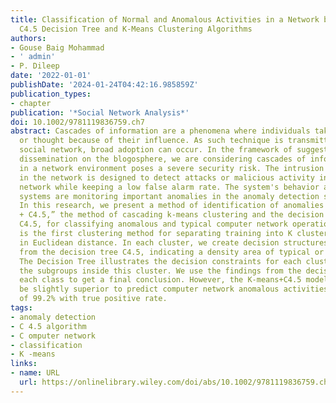 ```yaml
---
title: Classification of Normal and Anomalous Activities in a Network by Cascading
  C4.5 Decision Tree and K-Means Clustering Algorithms
authors:
- Gouse Baig Mohammad
- ' admin'
- P. Dileep
date: '2022-01-01'
publishDate: '2024-01-24T04:42:16.985859Z'
publication_types:
- chapter
publication: '*Social Network Analysis*'
doi: 10.1002/9781119836759.ch7
abstract: Cascades of information are a phenomena where individuals take a new action
  or thought because of their influence. As such technique is transmitted across a
  social network, broad adoption can occur. In the framework of suggestions and information
  dissemination on the blogosphere, we are considering cascades of information. Intrusion
  in a network environment poses a severe security risk. The intrusion detection system
  in the network is designed to detect attacks or malicious activity in a high-detection
  network while keeping a low false alarm rate. The system's behavior and flashing
  systems are monitoring important anomalies in the anomaly detection system (ADS).
  In this research, we present a method of identification of anomalies with “K-means
  + C4.5,” the method of cascading k-means clustering and the decision tree method
  C4.5, for classifying anomalous and typical computer network operations. K-Means
  is the first clustering method for separating training into K clusters with a similarity
  in Euclidean distance. In each cluster, we create decision structures with algorithms
  from the decision tree C4.5, indicating a density area of typical or abnormal cases.
  The Decision Tree illustrates the decision constraints for each cluster by learning
  the subgroups inside this cluster. We use the findings from the decision tree for
  each class to get a final conclusion. However, the K-means+C4.5 model is shown to
  be slightly superior to predict computer network anomalous activities with a rating
  of 99.2% with true positive rate.
tags:
- anomaly detection
- C 4.5 algorithm
- C omputer network
- classification
- K -means
links:
- name: URL
  url: https://onlinelibrary.wiley.com/doi/abs/10.1002/9781119836759.ch7
---
```

